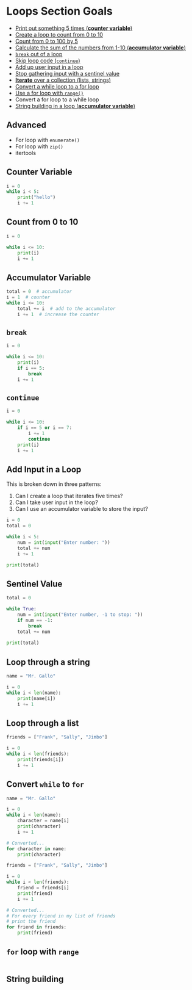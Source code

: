 # Loops Section Goals
- [Print out something 5 times (**counter variable**)](#counter-variable)
- [Create a loop to count from 0 to 10](#count-from-0-to-10)
- [Count from 0 to 100 by 5](#)
- [Calculate the sum of the numbers from 1-10 (**accumulator variable**)](#accumulator-variable)
- [`break` out of a loop](#break)
- [Skip loop code (`continue`)](#continue)
- [Add up user input in a loop](#add-input-in-a-loop)
- [Stop gathering input with a sentinel value](#sentinal-value)
- [**Iterate** over a collection (lists, strings)](#loop-through-a-string)
- [Convert a while loop to a for loop](#convert-while-to-for)
- [Use a for loop with `range()`](#for-loop-with-range)
- Convert a for loop to a while loop
- [String building in a loop (**accumulator variable**)](#string-building)

## Advanced
- For loop with `enumerate()`
- For loop with `zip()`
- itertools


## Counter Variable
```python
i = 0
while i < 5:
    print("hello")
    i += 1
```

## Count from 0 to 10
```python
i = 0

while i <= 10:
    print(i)
    i += 1
```

## Accumulator Variable
```python
total = 0  # accumulator
i = 1  # counter
while i <= 10:
    total += i  # add to the accumulator
    i += 1  # increase the counter
```

## `break`
```python
i = 0

while i <= 10:
    print(i)
    if i == 5:
        break
    i += 1

```

## `continue`
```python
i = 0

while i <= 10:
    if i == 5 or i == 7:
        i += 1
        continue
    print(i)
    i += 1
```

## Add Input in a Loop
This is broken down in three patterns:
1. Can I create a loop that iterates five times?
2. Can I take user input in the loop?
3. Can I use an accumulator variable to store the input?
```python
i = 0
total = 0

while i < 5:
    num = int(input("Enter number: "))
    total += num
    i += 1

print(total)
```

## Sentinel Value
```python
total = 0

while True:
    num = int(input("Enter number, -1 to stop: "))
    if num == -1:
        break
    total += num
    
print(total)
```

## Loop through a string
```python
name = "Mr. Gallo"

i = 0
while i < len(name):
    print(name[i])
    i += 1
```

## Loop through a list
```python
friends = ["Frank", "Sally", "Jimbo"]

i = 0
while i < len(friends):
    print(friends[i])
    i += 1
```

## Convert `while` to `for`
```python 
name = "Mr. Gallo"

i = 0
while i < len(name):
    character = name[i]
    print(character)
    i += 1

# Converted...
for character in name:
    print(character)
```

```python
friends = ["Frank", "Sally", "Jimbo"]

i = 0
while i < len(friends):
    friend = friends[i]
    print(friend)
    i += 1

# Converted...
# For every friend in my list of friends
# print the friend
for friend in friends:
    print(friend)
```

## `for` loop with `range`
```python

```

## String building
```python

```
